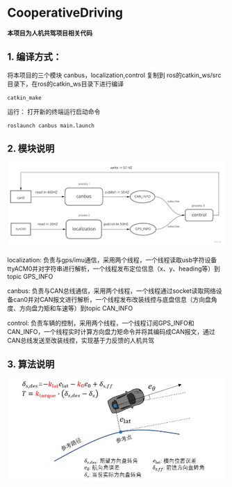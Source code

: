 # CooperativeDriving
**本项目为人机共驾项目相关代码**

## 1.  编译方式：
将本项目的三个模块 canbus，localization,control 复制到 ros的catkin_ws/src目录下，在ros的catkin_ws目录下进行编译
```
catkin_make
```
运行：
打开新的终端运行启动命令
```
roslaunch canbus main.launch
```


## 2. 模块说明
![Alt text](https://github.com/huan0808/CooperativeDriving/blob/main/backup/%E9%A1%B9%E7%9B%AE%E7%9B%B8%E5%85%B3%20(2).jpg
"软件框架")

localization: 负责与gps/imu通信，采用两个线程，一个线程读取usb字符设备ttyACM0并对字符串进行解析，一个线程发布定位信息（x、y、heading等）到topic GPS_INFO

canbus: 负责与CAN总线通信，采用两个线程，一个线程通过socket读取网络设备can0并对CAN报文进行解析，一个线程发布改装线控与底盘信息（方向盘角度、方向盘力矩和车速等）到topic CAN_INFO

control: 负责车辆的控制，采用两个线程，一个线程订阅GPS_INFO和CAN_INFO，一个线程实时计算方向盘力矩命令并将其编码成CAN报文，通过CAN总线发送至改装线控，实现基于力反馈的人机共驾

## 3. 算法说明
![Alt text](https://raw.githubusercontent.com/huan0808/CooperativeDriving/main/backup/algorithm.png)
